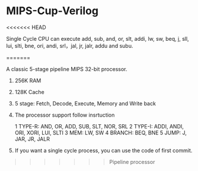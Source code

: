 # MIPS-Cup-Verilog
<<<<<<< HEAD

Single Cycle CPU can execute add, sub, and, or, slt, addi, lw, sw, beq, j, sll, lui, slti, bne, ori, andi, srl，jal, jr, jalr, addu and subu.

=======


A classic 5-stage pipeline MIPS 32-bit processor.

1. 256K RAM

2. 128K Cache

3. 5 stage: Fetch, Decode, Execute, Memory and Write back

4. The processor support follow insrtuction

	1 TYPE-R: AND, OR, ADD, SUB, SLT, NOR, SRL
	2 TYPE-I: ADDI, ANDI, ORI, XORI, LUI, SLTI
	3 MEM: LW, SW
	4 BRANCH: BEQ, BNE
	5 JUMP: J, JAR, JR, JALR

5. If you want a single cycle process, you can use the code of first commit.
>>>>>>> Pipeline processor

